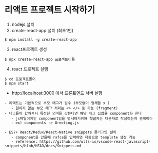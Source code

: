 # 리액트 프로젝트 시작하기

1. nodejs 설치
2. create-react-app 설치 (최초1번)
```
$ npm install -g create-react-app
```

3. react프로젝트 생성
```
$ npx create-react-app 프로젝트이름
```

4. react 프로젝트 실행
```
$ cd 프로젝트폴더
$ npm start
```
- http://localhost:3000 에서 프론트엔드 서버 실행



```
- 리엑트는 기본적으로 부모 태그가 필수 (부모없이 형제들 x )
   - 원하지 않는 부모 태그 처리는 <> </> 로 가능 (fragment)
- 태그들이 합쳐져서 특정한 의미를 갖는다면 해당 태그 집합을 component화 한다
   - js파일이지만 component임을 명시하기위해 첫글자는 대문자로 작성하는게 관례이다 
   - ex) components -> Greeting.js 

- ES7+ React/Redux/React-Native snippets 플러그인 설치 
   - component를 만들때 rafce를 입력하면 자동으로 template 생성 가능 
   - reference: https://github.com/ults-io/vscode-react-javascript-snippets/blob/HEAD/docs/Snippets.md

```